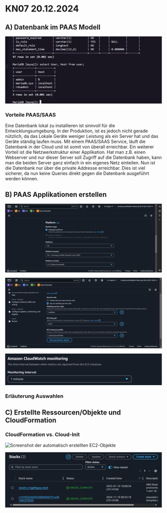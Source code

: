 # KN07 20.12.2024

## A) Datenbank im PAAS Modell

![Screenshot MySQL Workbench mit ausgeführtem Query](/m346-Cloud/Images/KN07/MYSQL-QUERY.png)

### Vorteile PAAS/SAAS 

Eine Datenbank lokal zu installieren ist sinnvoll für die Entwicklungsumgebung. 
In der Produktion, ist es jedoch nicht gerade nützlich, da das Lokale Geräte weniger Leistung als ein Server hat und das Geräte ständig laufen muss.
Mit einem PAAS/SAAS Service, läuft die Datenbank in der Cloud und ist somit von überall erreichbar.
Ein weiterer Vorteil ist die Netzwerkstruktur einer Applikation. Hat man z.B. einen Webserver und nur dieser Server soll Zugriff auf die Datenbank haben, kann man die beiden Server ganz einfach in ein eigenes Netz einteilen. Nun ist die Datenbank nur über die private Addresse erreichbar. Dies ist viel sicherer, da nun keine Queries direkt gegen die Datenbank ausgeführt werden können.

## B) PAAS Applikationen erstellen

![Screenshot für die veränderten Bereiche](/m346-Cloud/Images/KN07/CONFIG-1.png)

![Screenshot für die veränderten Bereiche](/m346-Cloud/Images/KN07/CONFIG-2.png)

![Screenshot für die veränderten Bereiche](/m346-Cloud/Images/KN07/CONFIG-3.png)

### Erläuterung Auswahlen

## C) Erstellte Ressourcen/Objekte und CloudFormation

### CloudFormation vs. Cloud-Init

![Screenshot der automatisch erstellten EC2-Objekte](/m346-Cloud/Images/KN07/EC2-OBJECTS.png)

![Screenshot der CloudFormation Ressourcen für PAAS Anwendung](/m346-Cloud/Images/KN07/CLOUDFORMATION.png)
